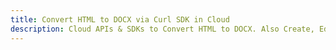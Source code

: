 ---title: Convert HTML to DOCX via Curl SDK in Clouddescription: Cloud APIs & SDKs to Convert HTML to DOCX. Also Create, Edit & Render Microsoft Word & OpenOffice documents in the Cloud.---